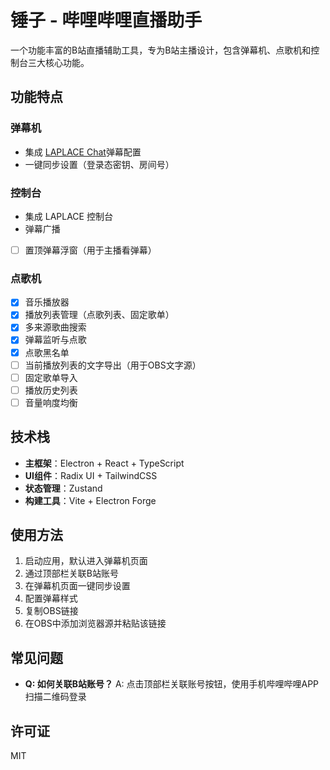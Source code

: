# 锤子 - 哔哩哔哩直播助手

一个功能丰富的B站直播辅助工具，专为B站主播设计，包含弹幕机、点歌机和控制台三大核心功能。

## 功能特点

### 弹幕机
- 集成 [LAPLACE Chat](https://chat.laplace.live/)弹幕配置
- 一键同步设置（登录态密钥、房间号）

### 控制台
- 集成 LAPLACE 控制台
- 弹幕广播
- [ ] 置顶弹幕浮窗（用于主播看弹幕）

### 点歌机
- [x] 音乐播放器
- [x] 播放列表管理（点歌列表、固定歌单）
- [x] 多来源歌曲搜索
- [x] 弹幕监听与点歌
- [x] 点歌黑名单
- [ ] 当前播放列表的文字导出（用于OBS文字源）
- [ ] 固定歌单导入
- [ ] 播放历史列表
- [ ] 音量响度均衡

## 技术栈

- **主框架**：Electron + React + TypeScript
- **UI组件**：Radix UI + TailwindCSS
- **状态管理**：Zustand
- **构建工具**：Vite + Electron Forge

## 使用方法

1. 启动应用，默认进入弹幕机页面
2. 通过顶部栏关联B站账号
3. 在弹幕机页面一键同步设置
4. 配置弹幕样式
5. 复制OBS链接
6. 在OBS中添加浏览器源并粘贴该链接

## 常见问题

- **Q: 如何关联B站账号？**
  A: 点击顶部栏关联账号按钮，使用手机哔哩哔哩APP扫描二维码登录

## 许可证

MIT 